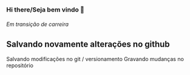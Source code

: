 ### Hi there/Seja bem vindo 👋
###### Em transição de carreira
## Salvando novamente alterações no github
Salvando modificações no git / versionamento
Gravando mudanças no repositório